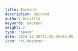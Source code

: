```yaml
---
title: Backend
description: Backend
author: Dolittle
keywords: Backend
weight: 2
type: "space"
date: 2018-12-28T11:02:05+06:00
icon: "ti-desktop"
---
```


